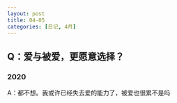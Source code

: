 ```yaml
---
layout: post
title: 04-05
categories: [日记, 4月]
---
```

## Q：爱与被爱，更愿意选择？

### 2020
A：都不想。我或许已经失去爱的能力了，被爱也很累不是吗
